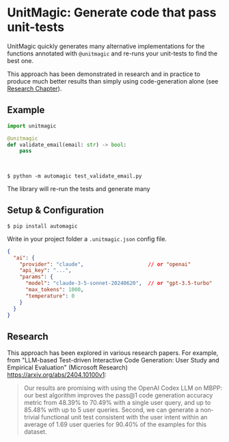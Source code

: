 # UnitMagic: Generate code that pass unit-tests

UnitMagic quickly generates many alternative implementations for the functions
annotated with `@unitmagic` and re-runs your unit-tests to find the best one.

This approach has been demonstrated in research and in practice to produce
much better results than simply using code-generation alone 
(see [Research Chapter](#research)). 

## Example
    
```python
import unitmagic

@unitmagic
def validate_email(email: str) -> bool:
    pass
    
    
```



```
$ python -m automagic test_validate_email.py
```

The library will re-run the tests and generate many

## Setup & Configuration
```
$ pip install automagic
```

Write in your project folder a `.unitmagic.json` config file.

```json 
{
  "ai": {
    "provider": "claude",                     // or "openai"
    "api_key": "...",
    "params": {
      "model": "claude-3-5-sonnet-20240620",  // or "gpt-3.5-turbo"
      "max_tokens": 1000,
      "temperature": 0
    }
  }
}
```

## Research
This approach has been explored in various research papers. For example, from
"LLM-based Test-driven Interactive Code Generation: User Study and Empirical Evaluation" 
(Microsoft Research) https://arxiv.org/abs/2404.10100v1:
> Our results are promising with using the OpenAI Codex LLM on MBPP: our best algorithm 
> improves the pass@1 code generation accuracy metric from 48.39% to 70.49% with a single 
> user query, and up to 85.48% with up to 5 user queries. Second, we can generate a 
> non-trivial functional unit test consistent with the user intent within an average 
> of 1.69 user queries for 90.40% of the examples for this dataset.

